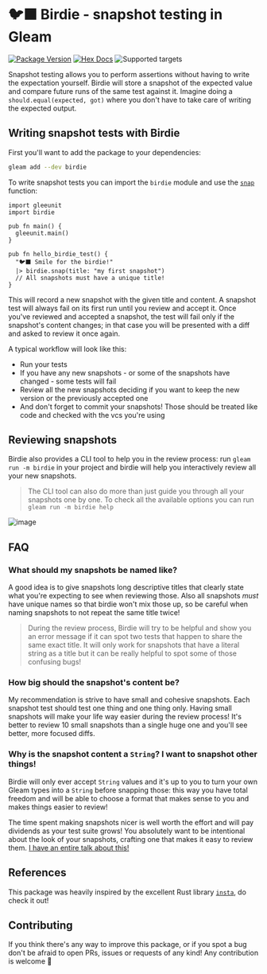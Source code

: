 # 🐦‍⬛ Birdie - snapshot testing in Gleam

[![Package Version](https://img.shields.io/hexpm/v/birdie)](https://hex.pm/packages/birdie)
[![Hex Docs](https://img.shields.io/badge/hex-docs-ffaff3)](https://hexdocs.pm/birdie/)
![Supported targets](https://img.shields.io/badge/supports-all_targets-ffaff3)

Snapshot testing allows you to perform assertions without having to write the
expectation yourself. Birdie will store a snapshot of the expected value and
compare future runs of the same test against it. Imagine doing a
`should.equal(expected, got)` where you don't have to take care of writing the
expected output.

## Writing snapshot tests with Birdie

First you'll want to add the package to your dependencies:

```sh
gleam add --dev birdie
```

To write snapshot tests you can import the `birdie` module and use the
[`snap`](https://hexdocs.pm/birdie/birdie.html#snap) function:

```gleam
import gleeunit
import birdie

pub fn main() {
  gleeunit.main()
}

pub fn hello_birdie_test() {
  "🐦‍⬛ Smile for the birdie!"
  |> birdie.snap(title: "my first snapshot")
  // All snapshots must have a unique title!
}
```

This will record a new snapshot with the given title and content. A snapshot
test will always fail on its first run until you review and accept it.
Once you've reviewed and accepted a snapshot, the test will fail only if the
snapshot's content changes; in that case you will be presented with a diff and
asked to review it once again.

A typical workflow will look like this:

- Run your tests
- If you have any new snapshots - or some of the snapshots have changed - some
  tests will fail
- Review all the new snapshots deciding if you want to keep the new version or
  the previously accepted one
- And don't forget to commit your snapshots! Those should be treated like
  code and checked with the vcs you're using

## Reviewing snapshots

Birdie also provides a CLI tool to help you in the review process: run
`gleam run -m birdie` in your project and birdie will help you interactively
review all your new snapshots.

> The CLI tool can also do more than just guide you through all your snapshots
> one by one. To check all the available options you can run
> `gleam run -m birdie help`

![image](https://github.com/giacomocavalieri/birdie/blob/main/birdie.gif?raw=true)

## FAQ

### What should my snapshots be named like?

A good idea is to give snapshots long descriptive titles that clearly state
what you're expecting to see when reviewing those.
Also all snapshots _must_ have unique names so that birdie won't mix those up,
so be careful when naming snapshots to not repeat the same title twice!

> During the review process, Birdie will try to be helpful and show you an
> error message if it can spot two tests that happen to share the same exact
> title. It will only work for snapshots that have a literal string as a title
> but it can be really helpful to spot some of those confusing bugs!

### How big should the snapshot's content be?

My recommendation is strive to have small and cohesive snapshots. Each
snapshot test should test one thing and one thing only. Having small snapshots
will make your life way easier during the review process!
It's better to review 10 small snapshots than a single huge one and you'll
see better, more focused diffs.

### Why is the snapshot content a `String`? I want to snapshot other things!

Birdie will only ever accept `String` values and it's up to you to turn your
own Gleam types into a `String` before snapping those: this way you have total
freedom and will be able to choose a format that makes sense to you and makes
things easier to review!

The time spent making snapshots nicer is well worth the effort and will pay
dividends as your test suite grows! You absolutely want to be intentional about
the look of your snapshots, crafting one that makes it easy to review them.
[I have an entire talk about this!](https://www.youtube.com/watch?v=DpakV96jeRk)

## References

This package was heavily inspired by the excellent Rust library
[`insta`](https://insta.rs), do check it out!

## Contributing

If you think there's any way to improve this package, or if you spot a bug don't
be afraid to open PRs, issues or requests of any kind!
Any contribution is welcome 💜
